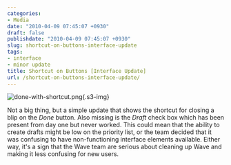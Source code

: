 ```yaml
---
categories:
- Media
date: "2010-04-09 07:45:07 +0930"
draft: false
publishdate: "2010-04-09 07:45:07 +0930"
slug: shortcut-on-buttons-interface-update
tags:
- interface
- minor update
title: Shortcut on Buttons [Interface Update]
url: /shortcut-on-buttons-interface-update/
---
```

![done-with-shortcut.png](https://turbo.geekorium.com.au/images/done-with-shortcut.png){.s3-img}

Not a big thing, but a simple update that shows the shortcut for closing
a blip on the *Done* button. Also missing is the *Draft* check box which
has been present from day one but never worked. This could mean that the
ability to create drafts might be low on the priority list, or the team
decided that it was confusing to have non-functioning interface elements
available. Either way, it's a sign that the Wave team are serious about
cleaning up Wave and making it less confusing for new users.